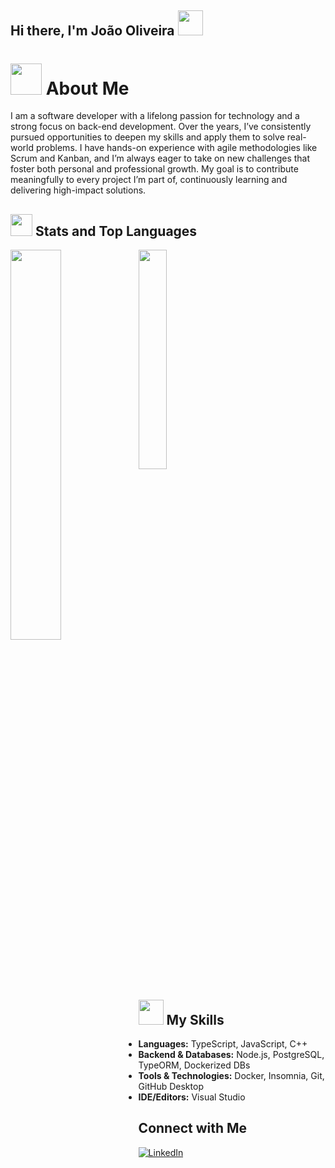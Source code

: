## Hi there, I'm João Oliveira <img src="https://raw.githubusercontent.com/innng/innng/master/assets/kyubey.gif" height="40" />

 # <img src="https://media.giphy.com/media/VgCDAzcKvsR6OM0uWg/giphy.gif" width="50"> About Me

 I am a software developer with a lifelong passion for technology and a strong focus on back-end development. Over the years, I’ve consistently pursued opportunities to deepen my skills and apply them to solve real-world problems. I have hands-on experience with agile methodologies like Scrum and Kanban, and I’m always eager to take on new challenges that foster both personal and professional growth. My goal is to contribute meaningfully to every project I’m part of, continuously learning and delivering high-impact solutions.

 
  ## <img src="https://user-images.githubusercontent.com/74038190/226127913-88de86d3-8437-45b9-a3b6-e746b47f655a.gif" width="35" />  Stats and Top Languages 

<!-- GitHub Stats (adaptado para HTML) -->
<img src="https://github-readme-stats.vercel.app/api?username=torrescf&show_icons=true&theme=midnight-purple&hide_border=true" width="40%" align="left">

<!-- GitHub Top Languages -->
<img src="https://github-readme-stats.vercel.app/api/top-langs/?username=torrescf&theme=midnight-purple&hide_border=true&include_all_commits=false&count_private=false&layout=compact" width="30%"> <br>




## <img src="https://user-images.githubusercontent.com/74038190/226127923-0e8b7792-7b3c-462b-951b-63c96ba1a5af.gif" width="40"> My Skills

- **Languages:** TypeScript, JavaScript, C++
- **Backend & Databases:** Node.js, PostgreSQL, TypeORM, Dockerized DBs 
- **Tools & Technologies:** Docker, Insomnia, Git, GitHub Desktop
- **IDE/Editors:** Visual Studio

## Connect with Me

 <a href="https://www.linkedin.com/in/joaopedrooliveiradejesusmachado/">
    <img alt="LinkedIn" title="LinkedIn" src="https://camo.githubusercontent.com/8c0692475a5bfc1d9e7361074bdb648e567cae7b5b40ffd32adae31180b0d7b6/68747470733a2f2f696d672e736869656c64732e696f2f62616467652f4c696e6b6564496e2d3030373742353f7374796c653d666f722d7468652d6261646765266c6f676f3d6c696e6b6564696e266c6f676f436f6c6f723d7768697465"></a>

<!--
**torrescf/torrescf** is a ✨ _special_ ✨ repository because its `README.md` (this file) appears on your GitHub profile.
-->
